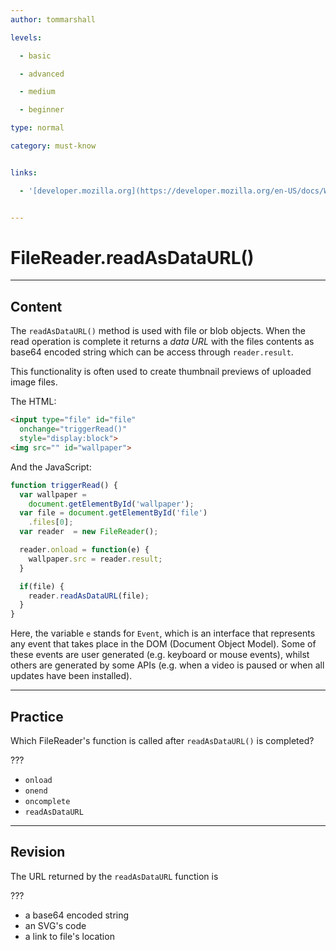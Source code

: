 ```yaml
---
author: tommarshall

levels:

  - basic

  - advanced

  - medium

  - beginner

type: normal

category: must-know


links:

  - '[developer.mozilla.org](https://developer.mozilla.org/en-US/docs/Web/API/FileReader/readAsDataURL){website}'


---
```


# FileReader.readAsDataURL()

---
## Content

The `readAsDataURL()` method is used with file or blob objects. When the read operation is complete it returns a *data URL* with the files contents as base64 encoded string which can be access through `reader.result`.

This functionality is often used to create thumbnail previews of uploaded image files.

The HTML:
```html
<input type="file" id="file"
  onchange="triggerRead()"
  style="display:block">
<img src="" id="wallpaper">
```
And the JavaScript:
```javascript
function triggerRead() {
  var wallpaper =
    document.getElementById('wallpaper');
  var file = document.getElementById('file')
    .files[0];
  var reader  = new FileReader();

  reader.onload = function(e) {
    wallpaper.src = reader.result;
  }

  if(file) {
    reader.readAsDataURL(file);
  }
}
```

Here, the variable `e` stands for `Event`, which is an interface that represents any event that takes place in the DOM (Document Object Model). Some of these events are user generated (e.g. keyboard or mouse events), whilst others are generated by some APIs (e.g. when a video is paused or when all updates have been installed).

---
## Practice

Which FileReader's function is called after `readAsDataURL()` is completed?

???


* `onload`
* `onend`
* `oncomplete`
* `readAsDataURL`

---
## Revision

The URL returned by the `readAsDataURL` function is

???


* a base64 encoded string
* an SVG's code
* a link to file's location

